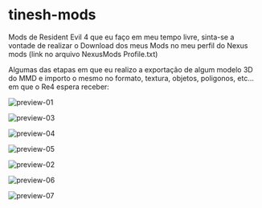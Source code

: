 # tinesh-mods

Mods de Resident Evil 4 que eu faço em meu tempo livre, sinta-se a vontade de realizar o Download dos meus Mods no meu perfil do Nexus mods (link no arquivo NexusMods Profile.txt)

Algumas das etapas em que eu realizo a exportação de algum modelo 3D do MMD e importo o mesmo no formato, textura, objetos, poligonos, etc... em que o Re4 espera receber:

![preview-01](https://user-images.githubusercontent.com/37316637/126581146-dae1f448-a770-41ea-ab44-4cfa532a2958.jpg)

![preview-03](https://user-images.githubusercontent.com/37316637/126581153-fe2de8fd-adf8-4e24-91f2-60a796adfa4b.jpg)

![preview-04](https://user-images.githubusercontent.com/37316637/126581155-88e19098-7f67-48e1-9976-e0da89f179c2.jpg)

![preview-05](https://user-images.githubusercontent.com/37316637/126581156-4ea62a4f-3cf9-436f-979f-1ee36563080a.jpg)

![preview-02](https://user-images.githubusercontent.com/37316637/126581150-dd46d7f3-b9f7-49e0-9340-3d7de2ae1a8d.jpg)

![preview-06](https://user-images.githubusercontent.com/37316637/126581159-c4f92c39-7e08-40d0-889e-947c046f2048.jpg)

![preview-07](https://user-images.githubusercontent.com/37316637/126581162-310ac87c-37e8-42dd-b9c3-667132b7fb3e.png)
